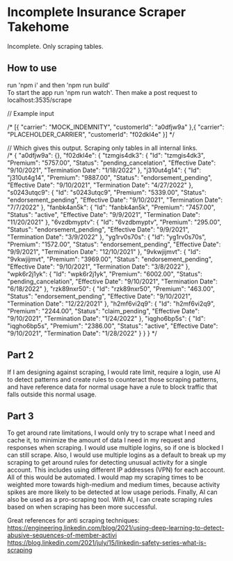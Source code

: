 # Incomplete Insurance Scraper Takehome

Incomplete. Only scraping tables.

## How to use
run 'npm i' and then 'npm run build'<br>
To start the app run 'npm run watch'. Then make a post request to <br>
localhost:3535/scrape<br>

// Example input<br>

/*
[{
	"carrier": "MOCK_INDEMNITY",
	"customerId": "a0dfjw9a"
},{
  "carrier": "PLACEHOLDER_CARRIER",
	"customerId": "f02dkl4e"
}]
*/


// Which gives this output. Scraping only tables in all internal links.<br>
/*
{
    "a0dfjw9a": {},
    "f02dkl4e": {
        "tzmgis4dk3": {
            "Id": "tzmgis4dk3",
            "Premium": "5757.00",
            "Status": "pending_cancelation",
            "Effective Date": "9/10/2021",
            "Termination Date": "1/18/2022"
        },
        "j310ut4g14": {
            "Id": "j310ut4g14",
            "Premium": "9887.00",
            "Status": "endorsement_pending",
            "Effective Date": "9/10/2021",
            "Termination Date": "4/27/2022"
        },
        "s0243utqc9": {
            "Id": "s0243utqc9",
            "Premium": "5339.00",
            "Status": "endorsement_pending",
            "Effective Date": "9/10/2021",
            "Termination Date": "7/7/2022"
        },
        "fanbk4an5k": {
            "Id": "fanbk4an5k",
            "Premium": "7457.00",
            "Status": "active",
            "Effective Date": "9/9/2021",
            "Termination Date": "11/20/2021"
        },
        "6vzdbmyptv": {
            "Id": "6vzdbmyptv",
            "Premium": "295.00",
            "Status": "endorsement_pending",
            "Effective Date": "9/9/2021",
            "Termination Date": "3/9/2022"
        },
        "yg1rv0s70s": {
            "Id": "yg1rv0s70s",
            "Premium": "1572.00",
            "Status": "endorsement_pending",
            "Effective Date": "9/9/2021",
            "Termination Date": "12/10/2021"
        },
        "9vkwjijmvt": {
            "Id": "9vkwjijmvt",
            "Premium": "3969.00",
            "Status": "endorsement_pending",
            "Effective Date": "9/10/2021",
            "Termination Date": "3/8/2022"
        },
        "wpk6r2j1yk": {
            "Id": "wpk6r2j1yk",
            "Premium": "6002.00",
            "Status": "pending_cancelation",
            "Effective Date": "9/10/2021",
            "Termination Date": "6/18/2022"
        },
        "rzk89nxr50": {
            "Id": "rzk89nxr50",
            "Premium": "463.00",
            "Status": "endorsement_pending",
            "Effective Date": "9/10/2021",
            "Termination Date": "12/22/2021"
        },
        "h2mf6vi2q9": {
            "Id": "h2mf6vi2q9",
            "Premium": "2244.00",
            "Status": "claim_pending",
            "Effective Date": "9/10/2021",
            "Termination Date": "1/24/2022"
        },
        "iqgho6bp5s": {
            "Id": "iqgho6bp5s",
            "Premium": "2386.00",
            "Status": "active",
            "Effective Date": "9/10/2021",
            "Termination Date": "1/28/2022"
        }
    }
}
*/

## Part 2

If I am designing against scraping, I would rate limit, require a login, use AI to detect patterns and create rules to counteract those scraping patterns, and have reference data for normal usage have a rule to block traffic that falls outside this normal usage.

## Part 3

To get around rate limitations, I would only try to scrape what I need and cache it, to minimize the amount of data I need in my request and responses when scraping. I would use multiple logins, so if one is blocked I can still scrape. Also, I would use multiple logins as a default to break up my scraping to get around rules for detecting unusual activity for a single account. This includes using different IP addresses (VPN) for each account. All of this would be automated. I would map my scraping times to be weighted more towards high-medium and medium times, because activity spikes are more likely to be detected at low usage periods. Finally, AI can also be used as a pro-scraping tool. With AI, I can create scraping rules based on when scraping has been more successful.

Great references for anti scraping techniques:<br>
https://engineering.linkedin.com/blog/2021/using-deep-learning-to-detect-abusive-sequences-of-member-activi<br>
https://blog.linkedin.com/2021/july/15/linkedin-safety-series-what-is-scraping<br>


